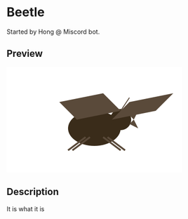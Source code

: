# Beetle

Started by Hong @ Miscord bot.

## Preview

![Beetle](./beetle.svg)

## Description

It is what it is
